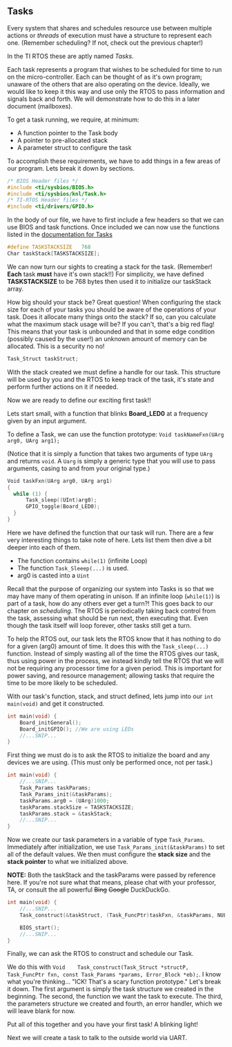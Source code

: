 
## Tasks

Every system that shares and schedules resource use between multiple actions or _threads_ of execution must have a structure to represent each one. (Remember scheduling? If not, check out the previous chapter!)

In the TI RTOS these are aptly named *Tasks*.

Each task represents a program that wishes to be scheduled for time to run on the micro-controller. Each can be thought of as it's own program; unaware of the others that are also operating on the device. Ideally, we would like to keep it this way and use only the RTOS to pass information and signals back and forth. We will demonstrate how to do this in a later document (mailboxes).


To get a task running, we require, at minimum:
- A function pointer to the Task body
- A pointer to pre-allocated stack
- A parameter struct to configure the task

To accomplish these requirements, we have to add things in a few areas of our program. Lets break it down by sections.



```c
/* BIOS Header files */
#include <ti/sysbios/BIOS.h>
#include <ti/sysbios/knl/Task.h>
/* TI-RTOS Header files */
#include <ti/drivers/GPIO.h>
```
In the body of our file, we have to first include a few headers so that we can use BIOS and task functions. Once included we can now use the functions listed in the [documentation for Tasks](http://software-dl.ti.com/dsps/dsps_public_sw/sdo_sb/targetcontent/sysbios/6_32_05_54/exports/bios_6_32_05_54/docs/cdoc/ti/sysbios/knl/Task.html)

```c
#define TASKSTACKSIZE   768
Char taskStack[TASKSTACKSIZE];
```
We can now turn our sights to creating a stack for the task. (Remember! __Each__ task __must__ have it's own stack!!) For simplicity, we have defined __TASKSTACKSIZE__ to be 768 bytes
then used it to initialize our taskStack array.

How big should your stack be? Great question! When configuring the stack size for each of your tasks you should be aware of the operations of your task. Does it allocate many things onto the stack? If so, can you calculate what the maximum stack usage will be? If you can't, that's a big red flag! This means that your task is unbounded and that in some edge condition (possibly caused by the user!) an unknown amount of memory can be allocated. This is a security no no!

```c
Task_Struct taskStruct;
```
With the stack created we must define a handle for our task. This structure will be used by you and the RTOS to keep track of the task, it's state and perform further actions on it if needed.


Now we are ready to define our exciting first task!!

Lets start small, with a function that blinks __Board_LED0__ at a frequency given by an input argument.

To define a Task, we can use the function prototype: `Void taskNameFxn(UArg arg0, UArg arg1);`

(Notice that it is simply a function that takes two arguments of type `UArg` and returns `void`. A `Uarg` is simply a generic type that you will use to pass arguments, casing to and from your original type.)

```c
Void taskFxn(UArg arg0, UArg arg1)
{
  while (1) {
      Task_sleep((UInt)arg0);
      GPIO_toggle(Board_LED0);
  }
}
```
Here we have defined the function that our task will run. There are a few very interesting things to take note of here. Lets list them then dive a bit deeper into each of them.
- The function contains `while(1)` (infinite Loop)
- The function `Task_Sleeep(...)` is used.
- arg0 is casted into a `Uint`

Recall that the purpose of organizing our system into Tasks is so that we may have many of them operating in unison. If an infinite loop (`while(1)`) is part of a task, how do any others ever get a turn?! This goes back to our chapter on _scheduling_. The RTOS is periodically taking back control from the task, assessing what should be run next, then executing that. Even though the task  itself will loop forever, other tasks still get a turn.

To help the RTOS out, our task lets the RTOS know that it has nothing to do for a given (arg0) amount of time. It does this with the `Task_sleep(...)` function. Instead of simply wasting all of the time the RTOS gives our task, thus using power in the process, we instead kindly tell the RTOS that we will not be requiring any processor time for a given period. This is important for power saving, and resource management; allowing tasks that require the time to be more likely to be scheduled.

With our task's function, stack, and struct defined, lets jump into our `int main(void)` and get it constructed.

```c
int main(void) {
    Board_initGeneral();
    Board_initGPIO(); //We are using LEDs
    //...SNIP...
}
```

First thing we must do is to ask the RTOS to initialize the board and any devices we are using. (This must only be performed once, not per task.)

```c
int main(void) {
    //...SNIP...
    Task_Params taskParams;
    Task_Params_init(&taskParams);
    taskParams.arg0 = (UArg)1000;
    taskParams.stackSize = TASKSTACKSIZE;
    taskParams.stack = &taskStack;
    //...SNIP...
}
```
Now we create our task parameters in a variable of type `Task_Params`. Immediately after initialization, we use `Task_Params_init(&taskParams)` to set all of the default values. We then must configure the __stack size__ and the __stack pointer__ to what we initialized above.

__NOTE:__ Both the taskStack and the taskParams were passed by reference here. If you're not sure what that means, please chat with your professor, TA, or consult the all powerful ~~Bing~~ ~~Google~~ DuckDuckGo.


```c
int main(void) {
    //...SNIP...
    Task_construct(&taskStruct, (Task_FuncPtr)taskFxn, &taskParams, NULL);

    BIOS_start();
    //...SNIP...
}
```
Finally, we can ask the RTOS to construct and schedule our Task.

We do this with `Void 	
Task_construct(Task_Struct *structP, Task_FuncPtr fxn, const Task_Params *params, Error_Block *eb);`. I know what you're thinking... "ICK! That's a scary function prototype." Let's break it down. The first argument is simply the task structure we created in the beginning. The second, the function we want the task to execute. The third, the parameters structure we created and fourth, an error handler, which we will leave blank for now.  

Put all of this together and you have your first task! A blinking light!

Next we will create a task to talk to the outside world via UART.
